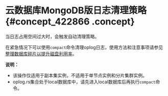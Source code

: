 # 云数据库MongoDB版日志清理策略 {#concept_422866 .concept}

当日志占用空间过大时，会触发自动清理策略。

在紧急情况下可以使用`compact`命令清理oplog日志，使用方法和注意事项请参见[整理数据库碎片以提升磁盘利用率](../../../../cn.zh-CN/最佳实践/整理数据库碎片以提升磁盘利用率.md#)。

**说明：** 

-   该操作仅适用于副本集实例，不适用于单节点实例和分片集群实例。
-   oplog.rs集合处于local数据库中，请先进入local数据库后再执行`compact`命令。

